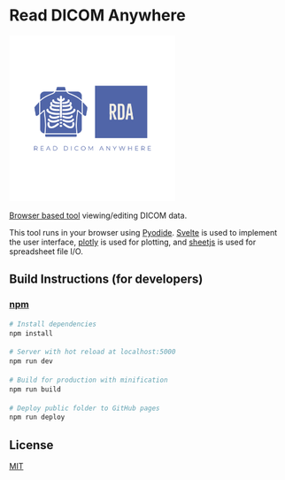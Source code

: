 # Read DICOM Anywhere

<img src="images/RDA.png" alt="logo" width="300" height="300">

[Browser based tool](https://SamPIngram.github.io/ReadDicomAnywhere.) viewing/editing DICOM data.

This tool runs in your browser using [Pyodide](https://github.com/iodide-project/pyodide). [Svelte](https://svelte.dev/) is used to implement the user interface, [plotly](https://plotly.com/javascript/) is used for plotting, and [sheetjs](https://github.com/SheetJS/sheetjs) is used for spreadsheet file I/O.

## Build Instructions (for developers)
### [npm](https://www.npmjs.com/)
``` bash
# Install dependencies
npm install

# Server with hot reload at localhost:5000
npm run dev

# Build for production with minification
npm run build

# Deploy public folder to GitHub pages
npm run deploy
```
## License
[MIT](LICENSE)

